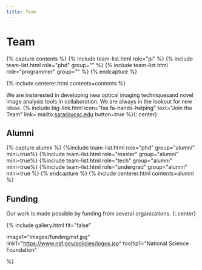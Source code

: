 ```yaml
---
title: Team
---
```


# <i class="fas fa-users"></i>Team
<!-- section break -->
{% capture contents %}
{% include team-list.html role="pi" %}
{% include team-list.html role="phd" group="" %}
{% include team-list.html role="programmer" group="" %}
{% endcapture %}

{% include centerer.html contents=contents %}
<!-- section break -->
<!-- section dark -->
<!-- section background images/banner.jpg -->

We are insterested in developing new optical imaging techniquesand novel image analysis tools in collaboration. We are always in the lookout for new ideas.
{%
  include big-link.html
  icon="fas fa-hands-helping"
  text="Join the Team"
  link= mailto:sara@ucsc.edu
  button=true
%}{:.center}
<!-- section break -->

## Alumni
{% capture alumni %}
{%include team-list.html role="phd" group="alumni" mini=true%}
{%include team-list.html role="master" group="alumni" mini=true%}
{%include team-list.html role="tech" group="alumni" mini=true%}
{%include team-list.html role="undergrad" group="alumni" mini=true %}
{% endcapture %}
{% include centerer.html contents=alumni %}

<!-- section break -->

## Funding
Our work is made possible by funding from several organizations.
{:.center}

{%
  include gallery.html
  fit="false"

  image1="images/funding/nsf.jpg"
  link1="https://www.nsf.gov/policies/logos.jsp"
  tooltip1="National Science Foundation"

%}
